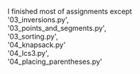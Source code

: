 I finished most of assignments except  
'03_inversions.py',  
'03_points_and_segments.py',  
'03_sorting.py',  
'04_knapsack.py'  
'04_lcs3.py',  
'04_placing_parentheses.py'  
